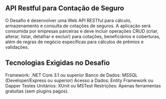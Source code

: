 ## API Restful para Contação de Seguro
O Desafio é desenvolver uma Web API RESTful para cálculo, armazenamento e consulta de cotações de seguros. A aplicação será consumida por empresas parceiras e deve incluir operações CRUD (criar, alterar, listar, detalhar e excluir) para cotações, beneficiários e coberturas, além de regras de negócio específicas para cálculos de prêmios e validações.

## Tecnologias Exigidas no Desafio
Framework: .NET Core 3.1 ou superior
Banco de Dados: MSSQL (Developer/Express ou superior)
Acesso a Dados: Entity Framework ou Dapper
Testes Unitários: XUnit ou MSTest
Restrições: Apenas ferramentas gratuitas (sem plugins pagos).
